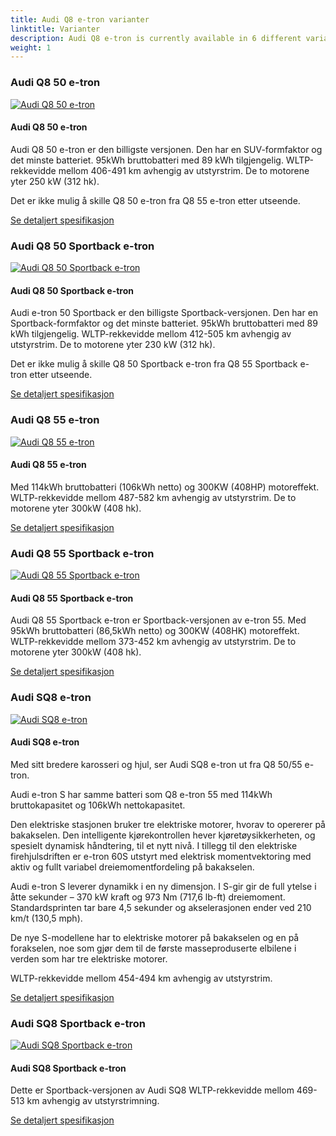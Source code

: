```yaml
---
title: Audi Q8 e-tron varianter
linktitle: Varianter
description: Audi Q8 e-tron is currently available in 6 different variants. Here you find which are available.
weight: 1
---
```

<!-- markdownlint-disable MD033 -->
### Audi Q8 50 e-tron
<figur>
    <a href="https://media.electrichasgoneaudi.net/multimedia/models/q8-e-tron/variants/q8_50_etron.jpg">
        <img src="https://media.electrichasgoneaudi.net/multimedia/models/q8-e-tron/variants/q8_50_etron_st.jpg" class="img-fluid" alt="Audi Q8 50 e-tron" title="Audi Q8 50 e-tron ">
    </a>
    <figcaption><h4>Audi Q8 50 e-tron</h4></figcaption>
</figur>

Audi Q8 50 e-tron er den billigste versjonen. Den har en SUV-formfaktor og det minste batteriet.
95kWh bruttobatteri med 89 kWh tilgjengelig. WLTP-rekkevidde mellom 406-491 km avhengig av utstyrstrim. De to motorene yter 250 kW (312 hk).

Det er ikke mulig å skille Q8 50 e-tron fra Q8 55 e-tron etter utseende.

[Se detaljert spesifikasjon](../specifications/#audi-q8-50-e-tron)

### Audi Q8 50 Sportback e-tron

<figur>
    <a href="https://media.electrichasgoneaudi.net/multimedia/models/q8-e-tron/variants/q8_50_sportback_etronm.jpeg">
        <img src="https://media.electrichasgoneaudi.net/multimedia/models/q8-e-tron/variants/q8_50_sportback_etronm_st.jpeg" class="img-fluid" alt="Audi Q8 50 Sportback e-tron" title="Audi Q8 50 Sportback e -tron">
    </a>
    <figcaption><h4>Audi Q8 50 Sportback e-tron</h4></figcaption>
</figur>

Audi e-tron 50 Sportback er den billigste Sportback-versjonen. Den har en Sportback-formfaktor og det minste batteriet.
95kWh bruttobatteri med 89 kWh tilgjengelig. WLTP-rekkevidde mellom 412-505 km avhengig av utstyrstrim. De to motorene yter 230 kW (312 hk).

Det er ikke mulig å skille Q8 50 Sportback e-tron fra Q8 55 Sportback e-tron etter utseende.

[Se detaljert spesifikasjon](../specifications/#audi-q8-50-sportback-e-tron)

### Audi Q8 55 e-tron

<figur>
    <a href="https://media.electrichasgoneaudi.net/multimedia/models/q8-e-tron/variants/q8_55_etron.jpg">
        <img src="https://media.electrichasgoneaudi.net/multimedia/models/q8-e-tron/variants/q8_55_etron_st.jpg" class="img-fluid" alt="Audi Q8 55 e-tron" title="Audi Q8 55 e-tron ">
    </a>
    <figcaption><h4>Audi Q8 55 e-tron</h4></figcaption>
</figur>

Med 114kWh bruttobatteri (106kWh netto) og 300KW (408HP) motoreffekt.
WLTP-rekkevidde mellom 487-582 km avhengig av utstyrstrim. De to motorene yter 300kW (408 hk).

[Se detaljert spesifikasjon](../specifications/#audi-q8-55-e-tron)

### Audi Q8 55 Sportback e-tron

<figur>
    <a href="https://media.electrichasgoneaudi.net/multimedia/models/q8-e-tron/variants/q8_55_sportback.jpeg">
        <img src="https://media.electrichasgoneaudi.net/multimedia/models/q8-e-tron/variants/q8_55_sportback_st.jpeg" class="img-fluid" alt="Audi Q8 55 Sportback e-tron" title="Audi Q8 55 Sportback e -tron">
    </a>
    <figcaption><h4>Audi Q8 55 Sportback e-tron</h4></figcaption>
</figur>

Audi Q8 55 Sportback e-tron er Sportback-versjonen av e-tron 55. Med 95kWh bruttobatteri (86,5kWh netto) og 300KW (408HK) motoreffekt.
WLTP-rekkevidde mellom 373-452 km avhengig av utstyrstrim. De to motorene yter 300kW (408 hk).

[Se detaljert spesifikasjon](../specifications/#audi-Q8-55-sportback-e-tron)

### Audi SQ8 e-tron

<figur>
    <a href="https://media.electrichasgoneaudi.net/multimedia/models/q8-e-tron/variants/sq8_etron.jpeg">
        <img src="https://media.electrichasgoneaudi.net/multimedia/models/q8-e-tron/variants/sq8_etron_st.jpeg" class="img-fluid" alt="Audi SQ8 e-tron" title="Audi SQ8 e-tron">
    </a>
    <figcaption><h4>Audi SQ8 e-tron</h4></figcaption>
</figur>

Med sitt bredere karosseri og hjul, ser Audi SQ8 e-tron ut fra Q8 50/55 e-tron.

Audi e-tron S har samme batteri som Q8 e-tron 55 med 114kWh bruttokapasitet og 106kWh nettokapasitet.

Den elektriske stasjonen bruker tre elektriske motorer, hvorav to opererer på bakakselen. Den intelligente kjørekontrollen hever kjøretøysikkerheten, og spesielt dynamisk håndtering, til et nytt nivå.
 I tillegg til den elektriske firehjulsdriften er e-tron 60S utstyrt med elektrisk momentvektoring med aktiv og fullt variabel dreiemomentfordeling på bakakselen.

Audi e-tron S leverer dynamikk i en ny dimensjon. I S-gir gir de full ytelse i åtte sekunder – 370 kW kraft og 973 Nm (717,6 lb-ft) dreiemoment.
Standardsprinten tar bare 4,5 sekunder og akselerasjonen ender ved 210 km/t (130,5 mph).

De nye S-modellene har to elektriske motorer på bakakselen og en på forakselen, noe som gjør dem til de første masseproduserte elbilene i verden som har tre elektriske motorer.

WLTP-rekkevidde mellom 454-494 km avhengig av utstyrstrim.

[Se detaljert spesifikasjon](../specifications/#audi-sq8-e-tron)

### Audi SQ8 Sportback e-tron

<figur>
    <a href="https://media.electrichasgoneaudi.net/multimedia/models/q8-e-tron/variants/sq8_sportback.jpg">
        <img src="https://media.electrichasgoneaudi.net/multimedia/models/q8-e-tron/variants/sq8_sportback_st.jpg" class="img-fluid" alt="Audi SQ8 Sportback e-tron" title="Audi SQ8 Sportback e-tron ">
    </a>
    <figcaption><h4>Audi SQ8 Sportback e-tron</h4></figcaption>
</figur>

Dette er Sportback-versjonen av Audi SQ8 WLTP-rekkevidde mellom 469-513 km avhengig av utstyrstrimning.

[Se detaljert spesifikasjon](../specifications/#audi-sq8-sportback-e-tron)
